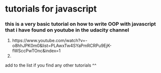 # tutorials for javascript

### this is a very basic tutorial on how to write OOP with javascript that i have found on youtube in the udacity channel
<ol>
<li>https://www.youtube.com/watch?v=-o8hhJPK0m0&list=PLAwxTw4SYaPmRCRPu9EjK-fWSccPwTOnc&index=1<li>
</ol>


add to the list if you find any other tutorials ^^
